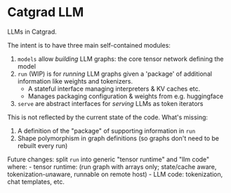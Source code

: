 # Catgrad LLM

LLMs in Catgrad.

The intent is to have three main self-contained modules:

1. `models` allow *building* LLM graphs: the core tensor network defining the model
2. `run` (WIP) is for *running* LLM graphs given a 'package' of additional information like weights and tokenizers.
    - A stateful interface managing interpreters & KV caches etc.
    - Manages packaging configuration & weights from e.g. huggingface
3. `serve` are abstract interfaces for *serving* LLMs as token iterators

This is not reflected by the current state of the code.
What's missing:

1. A definition of the "package" of supporting information in `run`
2. Shape polymorphism in graph definitions (so graphs don't need to be rebuilt every run)

Future changes: split `run` into generic "tensor runtime" and "llm code" where:
    - tensor runtime: (run graph with arrays only; state/cache aware, tokenization-*un*aware, runnable on remote host)
    - LLM code: tokenization, chat templates, etc.

